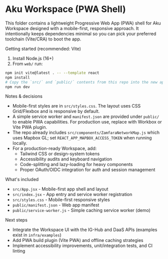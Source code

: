 # Aku Workspace (PWA Shell)

This folder contains a lightweight Progressive Web App (PWA) shell for Aku Workspace designed with a mobile-first, responsive approach. It intentionally keeps dependencies minimal so you can pick your preferred toolchain (Vite/CRA) to boot the app.

Getting started (recommended: Vite)

1. Install Node.js (16+)
2. From `web/` run:

```bash
npm init vite@latest . -- --template react
npm install
# Copy the `src/` and `public/` contents from this repo into the new app if not already populated.
npm run dev
```

Notes & decisions

- Mobile-first styles are in `src/styles.css`. The layout uses CSS Grid/Flexbox and is responsive by default.
- A simple service worker and `manifest.json` are provided under `public/` to enable PWA capabilities. For production use, replace with Workbox or Vite PWA plugin.
- The repo already includes `src/components/ZamfaraNetworkMap.js` which uses Mapbox GL; set `REACT_APP_MAPBOX_ACCESS_TOKEN` when running locally.
- For a production-ready Workspace, add:
  - Tailwind CSS or design-system tokens
  - Accessibility audits and keyboard navigation
  - Code-splitting and lazy-loading for heavy components
  - Proper OAuth/OIDC integration for auth and session management

What's included

- `src/App.jsx` - Mobile-first app shell and layout
- `src/index.jsx` - App entry and service worker registration
- `src/styles.css` - Mobile-first responsive styles
- `public/manifest.json` - Web app manifest
- `public/service-worker.js` - Simple caching service worker (demo)

Next steps

- Integrate the Workspace UI with the IG-Hub and DaaS APIs (examples exist in `infra/examples`)
- Add PWA build plugin (Vite PWA) and offline caching strategies
- Implement accessibility improvements, unit/integration tests, and CI linting

